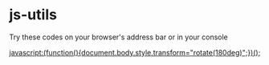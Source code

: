 # js-utils
Try these codes on your browser's address bar or in your console

[javascript:(function(){document.body.style.transform="rotate(180deg)";})();](javascript:(function(){document.body.style.transform="rotate(180deg)";})();)

